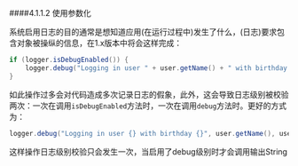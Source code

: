 ####4.1.1.2 使用参数化

系统启用日志的目的通常是想知道应用(在运行过程中)发生了什么，(日志)要求包含对象被操纵的信息，在1.x版本中将会这样完成：

```java
if (logger.isDebugEnabled()) {
	logger.debug("Logging in user " + user.getName() + " with birthday " + user.getBirthdayCalendar());
}
```

如此操作过多会对代码造成多次记录日志的假象，此外，这会导致日志级别被校验两次：一次在调用`isDebugEnabled`方法时，一次在调用`debug`方法时。更好的方式为：

```java
logger.debug("Logging in user {} with birthday {}", user.getName(), user.getBirthdayCalendar());
```

这样操作日志级别校验只会发生一次，当启用了debug级别时才会调用输出String
